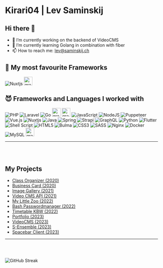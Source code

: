 # Kirari04 | Lev Saminskij
## Hi there 👋

- 🔭 I’m currently working on the backend of VideoCMS
- 🌱 I’m currently learning Golang in combination with fiber
- 📫 How to reach me: lev@saminskij.ch


## 👻 My most favourite Frameworks

![Nuxtjs](https://img.shields.io/badge/Nuxt-002E3B?style=for-the-badge&logo=nuxtdotjs&logoColor=#00DC82)
<img alt="grafik" height="28" src="https://github.com/Kirari04/Kirari04/assets/103888491/4a2b68d7-5630-4541-a7e8-ae88e1fc137d" />

## 😈 Frameworks and Languages I worked with

![PHP](https://img.shields.io/badge/php-%23777BB4.svg?style=for-the-badge&logo=php&logoColor=white)
![Laravel](https://img.shields.io/badge/laravel-%23FF2D20.svg?style=for-the-badge&logo=laravel&logoColor=white)
![Go](https://img.shields.io/badge/go-%2300ADD8.svg?style=for-the-badge&logo=go&logoColor=white)
<img alt="grafik" height="28" src="https://user-images.githubusercontent.com/103888491/223108157-ab1f8ba4-6a1c-4384-85ac-03879eeda834.png" />
<img alt="grafik" height="28" src="https://github.com/Kirari04/Kirari04/assets/103888491/4a2b68d7-5630-4541-a7e8-ae88e1fc137d" />
![JavaScript](https://img.shields.io/badge/javascript-%23323330.svg?style=for-the-badge&logo=javascript&logoColor=%23F7DF1E)
![NodeJS](https://img.shields.io/badge/node.js-6DA55F?style=for-the-badge&logo=node.js&logoColor=white)
![Puppeteer](https://img.shields.io/badge/Puppeteer-4fcca6?style=for-the-badge&logo=puppeteer&logoColor=white)
![Vue.js](https://img.shields.io/badge/vuejs-%2335495e.svg?style=for-the-badge&logo=vuedotjs&logoColor=%234FC08D)
![Nuxtjs](https://img.shields.io/badge/Nuxt-002E3B?style=for-the-badge&logo=nuxtdotjs&logoColor=#00DC82)
![Java](https://img.shields.io/badge/java-%23ED8B00.svg?style=for-the-badge&logo=java&logoColor=white)
![Spring](https://img.shields.io/badge/spring-%236DB33F.svg?style=for-the-badge&logo=spring&logoColor=white)
![Strapi](https://img.shields.io/badge/strapi-%232E7EEA.svg?style=for-the-badge&logo=strapi&logoColor=white)
![GraphQL](https://img.shields.io/badge/-GraphQL-E10098?style=for-the-badge&logo=graphql&logoColor=white)
![Python](https://img.shields.io/badge/python-3670A0?style=for-the-badge&logo=python&logoColor=ffdd54)
![Flutter](https://img.shields.io/badge/Flutter-%2302569B.svg?style=for-the-badge&logo=Flutter&logoColor=white)
![Shell Script](https://img.shields.io/badge/shell_script-%23121011.svg?style=for-the-badge&logo=gnu-bash&logoColor=white)
![HTML5](https://img.shields.io/badge/html5-%23E34F26.svg?style=for-the-badge&logo=html5&logoColor=white)
![Bulma](https://img.shields.io/badge/bulma-00D0B1?style=for-the-badge&logo=bulma&logoColor=white)
![CSS3](https://img.shields.io/badge/css3-%231572B6.svg?style=for-the-badge&logo=css3&logoColor=white)
![SASS](https://img.shields.io/badge/SASS-hotpink.svg?style=for-the-badge&logo=SASS&logoColor=white)
![Nginx](https://img.shields.io/badge/nginx-%23009639.svg?style=for-the-badge&logo=nginx&logoColor=white)
![Docker](https://img.shields.io/badge/docker-%230db7ed.svg?style=for-the-badge&logo=docker&logoColor=white)
![MySQL](https://img.shields.io/badge/mysql-%2300f.svg?style=for-the-badge&logo=mysql&logoColor=white)
<img alt="grafik" height="28" src="https://user-images.githubusercontent.com/103888491/206697162-9d178ff2-0996-446d-a715-4d93c92b5786.png" />
<hr><br><br>

## My Projects

-   [Class Organizer (2020)](PROJECTS.md#class-organizer-2020)
-   [Business Card (2020)](PROJECTS.md#business-card-2020)
-   [Image Gallery (2021)](PROJECTS.md#image-gallery-2021)
-   [Video CMS API (2021)](PROJECTS.md#video-cms-api-2021)
-   [My Little Zoo (2022)](PROJECTS.md#my-little-zoo-2022)
-   [Bash Passwordmanager (2022)](PROJECTS.md#bash-passwordmanager-2022)
-   [Timetable KBW (2022)](PROJECTS.md#timetable-kbw-2022)
-   [Portfolio (2023)](PROJECTS.md#portfolio-2023-)
-   [VideoCMS (2023)](PROJECTS.md#videocms-2023-)
-   [S-Ensemble (2023)](PROJECTS.md#s-ensemble-2023)
-   [Spacebar Client (2023)](PROJECTS.md#spacebar-client-2023)
<hr><br><br>

![GitHub Streak](https://streak-stats.demolab.com/?user=Kirari04&theme=radical)

